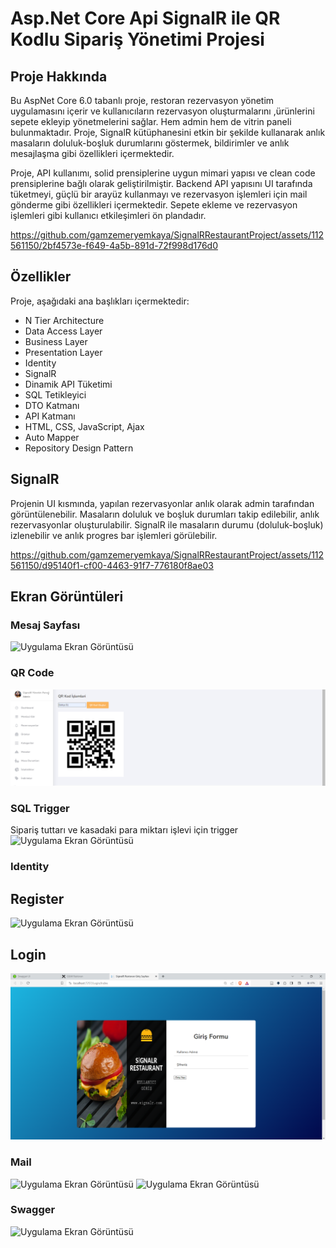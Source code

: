 
# Asp.Net Core Api SignalR ile QR Kodlu Sipariş Yönetimi Projesi

## Proje Hakkında
Bu AspNet Core 6.0 tabanlı proje, restoran rezervasyon yönetim uygulamasını içerir ve kullanıcıların rezervasyon oluşturmalarını ,ürünlerini sepete ekleyip yönetmelerini sağlar. Hem admin hem de vitrin paneli bulunmaktadır.  Proje, SignalR kütüphanesini etkin bir şekilde kullanarak anlık masaların doluluk-boşluk durumlarını göstermek, bildirimler ve anlık mesajlaşma gibi özellikleri içermektedir. 

Proje, API kullanımı, solid prensiplerine uygun mimari yapısı ve clean code prensiplerine bağlı olarak geliştirilmiştir. Backend API yapısını UI tarafında tüketmeyi, güçlü bir arayüz kullanmayı ve rezervasyon işlemleri için mail gönderme gibi özellikleri içermektedir. Sepete ekleme ve rezervasyon işlemleri gibi kullanıcı etkileşimleri ön plandadır.

https://github.com/gamzemeryemkaya/SignalRRestaurantProject/assets/112561150/2bf4573e-f649-4a5b-891d-72f998d176d0


## Özellikler

Proje, aşağıdaki ana başlıkları içermektedir:

- N Tier Architecture
- Data Access Layer
- Business Layer
- Presentation Layer
- Identity
- SignalR
- Dinamik API Tüketimi
- SQL Tetikleyici
- DTO Katmanı
- API Katmanı
- HTML, CSS, JavaScript, Ajax
- Auto Mapper
- Repository Design Pattern

## SignalR

Projenin UI kısmında, yapılan rezervasyonlar anlık olarak admin tarafından görüntülenebilir. Masaların doluluk ve boşluk durumları takip edilebilir, anlık rezervasyonlar oluşturulabilir. SignalR ile masaların durumu (doluluk-boşluk) izlenebilir ve anlık progres bar işlemleri görülebilir.


https://github.com/gamzemeryemkaya/SignalRRestaurantProject/assets/112561150/d95140f1-cf00-4463-91f7-776180f8ae03



## Ekran Görüntüleri

### Mesaj Sayfası

![Uygulama Ekran Görüntüsü](https://github.com/gamzemeryemkaya/SignalRRestaurantProject/blob/master/signlr%C4%B1mage/signalrmessage.png?raw=true)
### QR Code

![Uygulama Ekran Görüntüsü](https://github.com/gamzemeryemkaya/SignalRRestaurantProject/blob/master/signlr%C4%B1mage/Ekran%20G%C3%B6r%C3%BCnt%C3%BCs%C3%BC%20(324).png?raw=true)
### SQL Trigger
Sipariş tuttarı ve kasadaki para miktarı işlevi için trigger
![Uygulama Ekran Görüntüsü](https://github.com/gamzemeryemkaya/SignalRRestaurantProject/blob/master/signlr%C4%B1mage/signalrtrigger.png?raw=true)
### Identity
## Register
![Uygulama Ekran Görüntüsü](https://github.com/gamzemeryemkaya/SignalRRestaurantProject/blob/master/signlr%C4%B1mage/register.png?raw=true)

## Login
![Uygulama Ekran Görüntüsü](https://github.com/gamzemeryemkaya/SignalRRestaurantProject/blob/master/signlr%C4%B1mage/login.png?raw=true)

### Mail
![Uygulama Ekran Görüntüsü](https://github.com/gamzemeryemkaya/SignalRRestaurantProject/blob/master/signlr%C4%B1mage/signalrmail2.png?raw=true)
![Uygulama Ekran Görüntüsü](https://github.com/gamzemeryemkaya/SignalRRestaurantProject/blob/master/signlr%C4%B1mage/signalrmail.png?raw=true)


### Swagger 
![Uygulama Ekran Görüntüsü](https://github.com/gamzemeryemkaya/SignalRRestaurantProject/blob/master/signlr%C4%B1mage/signalrswagger.png?raw=true)

  
